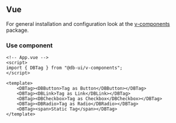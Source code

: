 ## Vue

For general installation and configuration look at the [v-components](https://www.npmjs.com/package/@db-ui/v-components) package.

### Use component

```vue App.vue
<!-- App.vue -->
<script>
import { DBTag } from "@db-ui/v-components";
</script>

<template>
	<DBTag><DBButton>Tag as Button</DBButton></DBTag>
	<DBTag><DBLink>Tag as Link</DBLink></DBTag>
	<DBTag><DBCheckbox>Tag as Checkbox</DBCheckbox></DBTag>
	<DBTag><DBRadio>Tag as Radio</DBRadio></DBTag>
	<DBTag><span>Static Tag</span></DBTag>
</template>
```
